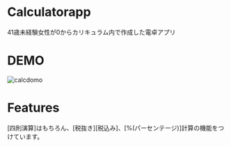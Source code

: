# Calculatorapp

41歳未経験女性が0からカリキュラム内で作成した電卓アプリ

# DEMO
![calcdomo](https://user-images.githubusercontent.com/67039960/86334123-c0d4cd80-bc87-11ea-8342-5ade3647192f.gif)

# Features
[四則演算]はもちろん、[税抜き][税込み]、[%(パーセンテージ)]計算の機能をつけています。


